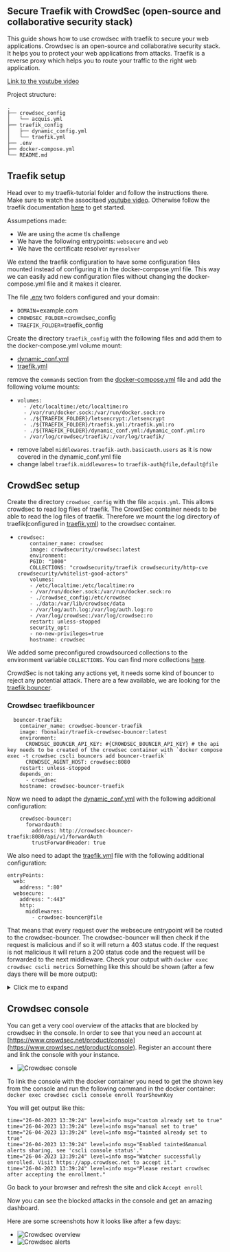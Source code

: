## Secure Traefik with CrowdSec (open-source and collaborative security stack)
This guide shows how to use crowdsec with traefik to secure your web applications. Crowdsec is an open-source and collaborative security stack. It helps you to protect your web applications from attacks. Traefik is a reverse proxy which helps you to route your traffic to the right web application.

[Link to the youtube video](https://youtu.be/Z23BJrRMUM4)

Project structure:
```
.
├── crowdsec_config
│   └── acquis.yml
├── traefik_config
│   ├── dynamic_config.yml
│   └── traefik.yml
├── .env
├── docker-compose.yml
└── README.md
```

## Traefik setup

Head over to my traefik-tutorial folder and follow the instructions there. Make sure to watch the associtaed [youtube video](https://youtu.be/QC3weuCUr8o). Otherwise follow the traefik documentation [here](https://doc.traefik.io/traefik/getting-started/install-traefik/) to get started.

Assumpetions made: 
- We are using the acme tls challenge
- We have the following entrypoints: `websecure` and `web`
- We have the certificate resolver `myresolver`

We extend the traefik configuration to have some configuration files mounted instead of configuring it in the docker-compose.yml file. This way we can easily add new configuration files without changing the docker-compose.yml file and it makes it clearer.

The file [.env](./.env) two folders configured and your domain:
- `DOMAIN`=example.com
- `CROWDSEC_FOLDER`=crowdsec_config
- `TRAEFIK_FOLDER`=traefik_config


Create the directory `traefik_config` with the  following files and add them to the docker-compose.yml volume mount:
 - [dynamic_conf.yml](./traefik_config/dynamic_conf.yml)
 - [traefik.yml](./traefik_config/traefik.yml)

remove the `commands` section from the [docker-compose.yml](./docker-compose.yml) file and add the following volume mounts:

-   ```
    volumes:
      - /etc/localtime:/etc/localtime:ro
      - /var/run/docker.sock:/var/run/docker.sock:ro
      - ./${TRAEFIK_FOLDER}/letsencrypt:/letsencrypt
      - ./${TRAEFIK_FOLDER}/traefik.yml:/traefik.yml:ro
      - ./${TRAEFIK_FOLDER}/dynamic_conf.yml:/dynamic_conf.yml:ro
      - /var/log/crowdsec/traefik/:/var/log/traefik/
    ```
- remove label `middlewares.traefik-auth.basicauth.users`  as it is now covered in the dynamic_conf.yml file
- change label `traefik.middlewares=` to `traefik-auth@file,default@file`

## CrowdSec setup

Create the directory `crowdsec_config` with the file `acquis.yml`. This allows crowdsec to read log files of traefik.
The CrowdSec container needs to be able to read the log files of traefik. Therefore we mount the log directory of traefik(configured in [traefik.yml](./traefik.yml)) to the crowdsec container.
-   ```
    crowdsec:
        container_name: crowdsec
        image: crowdsecurity/crowdsec:latest
        environment:
        PGID: "1000"
        COLLECTIONS: "crowdsecurity/traefik crowdsecurity/http-cve crowdsecurity/whitelist-good-actors"
        volumes:
        - /etc/localtime:/etc/localtime:ro
        - /var/run/docker.sock:/var/run/docker.sock:ro
        - ./crowdsec_config:/etc/crowdsec
        - ./data:/var/lib/crowdsec/data
        - /var/log/auth.log:/var/log/auth.log:ro
        - /var/log/crowdsec:/var/log/crowdsec:ro
        restart: unless-stopped
        security_opt:
        - no-new-privileges=true
        hostname: crowdsec
    ```

We added some preconfigured crowdsourced collections to the environment variable `COLLECTIONS`. You can find more collections [here](https://hub.crowdsec.net/).

CrowdSec is not taking any actions yet, it needs some kind of bouncer to reject any potential attack. There are a few available, we are looking for the [traefik bouncer](https://github.com/fbonalair/traefik-crowdsec-bouncer).


### Crowdsec traefikbouncer

```
  bouncer-traefik:
    container_name: crowdsec-bouncer-traefik
    image: fbonalair/traefik-crowdsec-bouncer:latest
    environment:
      CROWDSEC_BOUNCER_API_KEY: #{CROWDSEC_BOUNCER_API_KEY} # the api key needs to be created of the crowdsec container with `docker compose exec -t crowdsec cscli bouncers add bouncer-traefik`
      CROWDSEC_AGENT_HOST: crowdsec:8080  
    restart: unless-stopped
    depends_on:
      - crowdsec
    hostname: crowdsec-bouncer-traefik
```

Now we need to adapt the [dynamic_conf.yml](./dynamic_conf.yml) with the following additional configuration:
```
    crowdsec-bouncer:
      forwardauth:
        address: http://crowdsec-bouncer-traefik:8080/api/v1/forwardAuth
        trustForwardHeader: true
```
We also need to adapt the [traefik.yml](./traefik.yml) file with the following additional configuration:
```
entryPoints:
  web:
    address: ":80"
  websecure:
    address: ":443"
    http:
      middlewares:
        - crowdsec-bouncer@file
```
That means that every request over the websecure entrypoint will be routed to the crowdsec-bouncer. The crowdsec-bouncer will then check if the request is malicious and if so it will return a 403 status code. If the request is not malicious it will return a 200 status code and the request will be forwarded to the next middleware.
Check your output with `docker exec crowdsec cscli metrics`
Something like this should be shown (after a few days there will be more output):

<details>
  <summary>Click me to expand</summary>

    Acquisition Metrics:
    +------------------------+------------+--------------+----------------+------------------------+
    |         Source         | Lines read | Lines parsed | Lines unparsed | Lines poured to bucket |
    +------------------------+------------+--------------+----------------+------------------------+
    | file:/var/log/auth.log | 17.05k     | 10.32k       | 6.73k          | 31.33k                 |
    +------------------------+------------+--------------+----------------+------------------------+

    Bucket Metrics:
    +-------------------------------------+---------------+-----------+--------------+--------+---------+
    |               Bucket                | Current Count | Overflows | Instantiated | Poured | Expired |
    +-------------------------------------+---------------+-----------+--------------+--------+---------+
    | crowdsecurity/ssh-bf                | -             | 47        | 6.14k        | 10.32k | 6.09k   |
    | crowdsecurity/ssh-bf_user-enum      | -             | 32        | 6.18k        | 6.51k  | 6.14k   |
    | crowdsecurity/ssh-slow-bf           | 1             | 115       | 669          | 10.32k | 553     |
    | crowdsecurity/ssh-slow-bf_user-enum | 1             | 14        | 585          | 4.19k  | 570     |
    +-------------------------------------+---------------+-----------+--------------+--------+---------+

    Parser Metrics:
    +----------------------------------+---------+--------+----------+
    |             Parsers              |  Hits   | Parsed | Unparsed |
    +----------------------------------+---------+--------+----------+
    | child-crowdsecurity/sshd-logs    | 102.53k | 10.32k | 92.21k   |
    | child-crowdsecurity/syslog-logs  | 17.05k  | 17.05k | -        |
    | crowdsecurity/cdn-whitelist      | 117     | 117    | -        |
    | crowdsecurity/dateparse-enrich   | 10.32k  | 10.32k | -        |
    | crowdsecurity/geoip-enrich       | 10.32k  | 10.32k | -        |
    | crowdsecurity/rdns               | 117     | 117    | -        |
    | crowdsecurity/seo-bots-whitelist | 117     | 117    | -        |
    | crowdsecurity/sshd-logs          | 16.95k  | 10.32k | 6.63k    |
    | crowdsecurity/syslog-logs        | 17.05k  | 17.05k | -        |
    | crowdsecurity/whitelists         | 10.32k  | 10.32k | -        |
    +----------------------------------+---------+--------+----------+

    Local Api Metrics:
    +--------------------+--------+------+
    |       Route        | Method | Hits |
    +--------------------+--------+------+
    | /v1/alerts         | GET    | 1    |
    | /v1/alerts         | POST   | 107  |
    | /v1/decisions      | GET    | 1637 |
    | /v1/heartbeat      | GET    | 2438 |
    | /v1/watchers/login | POST   | 44   |
    +--------------------+--------+------+

    Local Api Machines Metrics:
    +-----------+---------------+--------+------+
    |  Machine  |     Route     | Method | Hits |
    +-----------+---------------+--------+------+
    | localhost | /v1/alerts    | GET    | 1    |
    | localhost | /v1/alerts    | POST   | 107  |
    | localhost | /v1/heartbeat | GET    | 2438 |
    +-----------+---------------+--------+------+

    Local Api Bouncers Metrics:
    +-----------------+---------------+--------+------+
    |     Bouncer     |     Route     | Method | Hits |
    +-----------------+---------------+--------+------+
    | bouncer-traefik | /v1/decisions | GET    | 1637 |
    +-----------------+---------------+--------+------+

    Local Api Bouncers Decisions:
    +-----------------+---------------+-------------------+
    |     Bouncer     | Empty answers | Non-empty answers |
    +-----------------+---------------+-------------------+
    | bouncer-traefik | 1635          | 2                 |
    +-----------------+---------------+-------------------+

    Local Api Decisions:
    +---------------------------------------------+----------+--------+-------+
    |                   Reason                    |  Origin  | Action | Count |
    +---------------------------------------------+----------+--------+-------+
    | crowdsecurity/CVE-2022-35914                | CAPI     | ban    | 3     |
    | crowdsecurity/http-sensitive-files          | CAPI     | ban    | 161   |
    | ltsich/http-w00tw00t                        | CAPI     | ban    | 1     |
    | crowdsecurity/CVE-2022-26134                | CAPI     | ban    | 1     |
    | crowdsecurity/CVE-2019-18935                | CAPI     | ban    | 5     |
    | crowdsecurity/CVE-2022-42889                | CAPI     | ban    | 2     |
    | crowdsecurity/apache_log4j2_cve-2021-44228  | CAPI     | ban    | 20    |
    | crowdsecurity/http-backdoors-attempts       | CAPI     | ban    | 91    |
    | crowdsecurity/vmware-vcenter-vmsa-2021-0027 | CAPI     | ban    | 4     |
    | crowdsecurity/http-open-proxy               | CAPI     | ban    | 279   |
    | crowdsecurity/jira_cve-2021-26086           | CAPI     | ban    | 103   |
    | crowdsecurity/spring4shell_cve-2022-22965   | CAPI     | ban    | 3     |
    | crowdsecurity/thinkphp-cve-2018-20062       | CAPI     | ban    | 57    |
    | crowdsecurity/vmware-cve-2022-22954         | CAPI     | ban    | 1     |
    | crowdsecurity/fortinet-cve-2018-13379       | CAPI     | ban    | 22    |
    | crowdsecurity/http-bad-user-agent           | CAPI     | ban    | 4510  |
    | crowdsecurity/http-cve-2021-42013           | CAPI     | ban    | 2     |
    | crowdsecurity/http-generic-bf               | CAPI     | ban    | 10    |
    | crowdsecurity/http-path-traversal-probing   | CAPI     | ban    | 217   |
    | crowdsecurity/ssh-bf_user-enum              | crowdsec | ban    | 1     |
    | crowdsecurity/f5-big-ip-cve-2020-5902       | CAPI     | ban    | 6     |
    | crowdsecurity/http-cve-2021-41773           | CAPI     | ban    | 52    |
    | crowdsecurity/CVE-2022-41082                | CAPI     | ban    | 29    |
    | crowdsecurity/grafana-cve-2021-43798        | CAPI     | ban    | 1     |
    | crowdsecurity/http-crawl-non_statics        | CAPI     | ban    | 504   |
    | crowdsecurity/http-probing                  | CAPI     | ban    | 2877  |
    | crowdsecurity/ssh-bf                        | CAPI     | ban    | 10659 |
    | crowdsecurity/ssh-bf                        | crowdsec | ban    | 1     |
    | crowdsecurity/ssh-slow-bf                   | CAPI     | ban    | 4469  |
    | crowdsecurity/ssh-slow-bf                   | crowdsec | ban    | 9     |
    +---------------------------------------------+----------+--------+-------+

    Local Api Alerts:
    +-------------------------------------+-------+
    |               Reason                | Count |
    +-------------------------------------+-------+
    | crowdsecurity/ssh-bf                | 7     |
    | crowdsecurity/ssh-bf_user-enum      | 7     |
    | crowdsecurity/ssh-slow-bf           | 99    |
    | crowdsecurity/ssh-slow-bf_user-enum | 4     |
    +-------------------------------------+-------+
</details>


## Crowdsec console

You can get a very cool overview of the attacks that are blocked by crowdsec in the console. In order to see that you need an account at [https://www.crowdsec.net/product/console](https://www.crowdsec.net/product/console).
Register an account there and link the console with your instance.

 - ![Crowdsec console](./images/crowdsecc-console.png)
 
To link the console with the docker container you need to get the shown key from the console and run the following command in the docker container:
`docker exec crowdsec cscli console enroll YourShownKey`

You will get output like this:
```
time="26-04-2023 13:39:24" level=info msg="custom already set to true"
time="26-04-2023 13:39:24" level=info msg="manual set to true"
time="26-04-2023 13:39:24" level=info msg="tainted already set to true"
time="26-04-2023 13:39:24" level=info msg="Enabled tainted&manual alerts sharing, see 'cscli console status'."
time="26-04-2023 13:39:24" level=info msg="Watcher successfully enrolled. Visit https://app.crowdsec.net to accept it."
time="26-04-2023 13:39:24" level=info msg="Please restart crowdsec after accepting the enrollment."
```
Go back to your browser and refresh the site and click `Accept enroll`

Now you can see the blocked attacks in the console and get an amazing dashboard.

Here are some screenshots how it looks like after a few days:
- ![Crowdsec overview](./images/crowdsec-overview.png)
- ![Crowdsec alerts](./images/crowdsec-alerts.png)